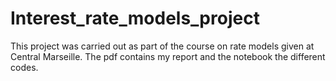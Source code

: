# Interest_rate_models_project

This project was carried out as part of the course on rate models given at Central Marseille.
The pdf contains my report and the notebook the different codes.
